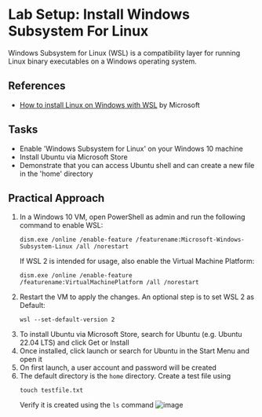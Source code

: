 # Lab Setup: Install Windows Subsystem For Linux
Windows Subsystem for Linux (WSL) is a compatibility layer for running Linux binary executables on a Windows operating system.

## References
- [How to install Linux on Windows with WSL](https://learn.microsoft.com/en-us/windows/wsl/install) by Microsoft

## Tasks
- Enable 'Windows Subsystem for Linux' on your Windows 10 machine
- Install Ubuntu via Microsoft Store
- Demonstrate that you can access Ubuntu shell and can create a new file in the 'home' directory


## Practical Approach
1. In a Windows 10 VM, open PowerShell as admin and run the following command to enable WSL:
   ```
   dism.exe /online /enable-feature /featurename:Microsoft-Windows-Subsystem-Linux /all /norestart
   ```
   If WSL 2 is intended for usage, also enable the Virtual Machine Platform:
   ```
   dism.exe /online /enable-feature /featurename:VirtualMachinePlatform /all /norestart
   ```
2. Restart the VM to apply the changes. An optional step is to set WSL 2 as Default:
   ```
   wsl --set-default-version 2
   ```
3. To install Ubuntu via Microsoft Store, search for Ubuntu (e.g. Ubuntu 22.04 LTS) and click Get or Install
4. Once installed, click launch or search for Ubuntu in the Start Menu and open it
5. On first launch, a user account and password will be created
6. The default directory is the `home` directory. Create a test file using
   ```
   touch testfile.txt
   ```
   Verify it is created using the `ls` command
   ![image](https://github.com/user-attachments/assets/d7b2e24e-3975-4516-87c0-3832c8129dab)
